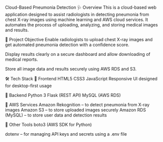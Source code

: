 Cloud-Based Pneumonia Detection
🩺 Overview
This is a cloud-based web application designed to assist radiologists in detecting pneumonia from chest X-ray images using machine learning and AWS cloud services. It automates the process of uploading, analyzing, and storing medical images and results.

🎯 Project Objective
Enable radiologists to upload chest X-ray images and get automated pneumonia detection with a confidence score.

Display results clearly on a secure dashboard and allow downloading of medical reports.

Store all image data and results securely using AWS RDS and S3.

🛠️ Tech Stack
🔹 Frontend
HTML5
CSS3
JavaScript
Responsive UI designed for desktop-first usage

🔹 Backend
Python 3
Flask (REST API)
MySQL (AWS RDS)

🔹 AWS Services
Amazon Rekognition – to detect pneumonia from X-ray images
Amazon S3 – to store uploaded images securely
Amazon RDS (MySQL) – to store user data and detection results

🔹 Other Tools
boto3 (AWS SDK for Python)

dotenv – for managing API keys and secrets using a .env file

